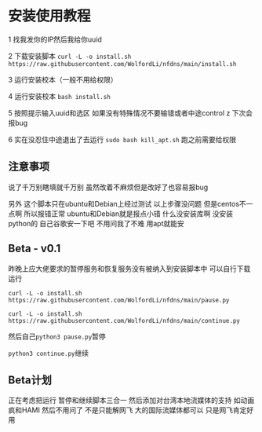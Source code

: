 # 安装使用教程

1 找我发你的IP然后我给你uuid

2 下载安装脚本  `curl -L -o install.sh https://raw.githubusercontent.com/WolfordLi/nfdns/main/install.sh`

3 运行安装校本（一般不用给权限）

4 运行安装校本 `bash install.sh`

5 按照提示输入uuid和选区 如果没有特殊情况不要输错或者中途control z 下次会报bug

6 实在没忍住中途退出了去运行 `sudo bash kill_apt.sh` 跑之前需要给权限

## 注意事项

说了千万别瞎填就千万别 虽然改着不麻烦但是改好了也容易报bug

另外 这个脚本只在ubuntu和Debian上经过测试 以上步骤没问题 但是centos不一点啊 所以报错正常 ubuntu和Debian就是报点小错 什么没安装库啊 没安装python的 自己谷歌安一下吧 不用问我了不难 用apt就能安

## Beta - v0.1

昨晚上应大佬要求的暂停服务和恢复服务没有被纳入到安装脚本中 可以自行下载运行

`curl -L -o install.sh https://raw.githubusercontent.com/WolfordLi/nfdns/main/pause.py`

`curl -L -o install.sh https://raw.githubusercontent.com/WolfordLi/nfdns/main/continue.py`

然后自己`python3 pause.py`暂停

`python3 continue.py`继续

## Beta计划

正在考虑把运行 暂停和继续脚本三合一 然后添加对台湾本地流媒体的支持 如动画疯和HAMI 然后不用问了 不是只能解网飞 大的国际流媒体都可以 只是网飞肯定好用

